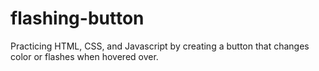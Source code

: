 # flashing-button
Practicing HTML, CSS, and Javascript by creating a button that changes color or flashes when hovered over.
